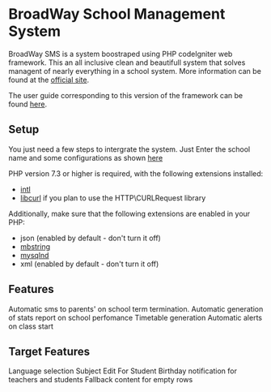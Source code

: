 # BroadWay School Management System

BroadWay SMS is a system boostraped using PHP codeIgniter web framework. This an all inclusive clean and beautifull system that solves managent of nearly everything in a school system.
More information can be found at the [official site](http://broadWay-sms.com).

The user guide corresponding to this version of the framework can be found
[here](https://broadWay-sms/userguide/).

## Setup

You just need a few steps to intergrate the system. Just Enter the school name and some configurations as shown [here](https://broadWay-sms/userguide#setup)

PHP version 7.3 or higher is required, with the following extensions installed:

- [intl](http://php.net/manual/en/intl.requirements.php)
- [libcurl](http://php.net/manual/en/curl.requirements.php) if you plan to use the HTTP\CURLRequest library

Additionally, make sure that the following extensions are enabled in your PHP:

- json (enabled by default - don't turn it off)
- [mbstring](http://php.net/manual/en/mbstring.installation.php)
- [mysqlnd](http://php.net/manual/en/mysqlnd.install.php)
- xml (enabled by default - don't turn it off)

## Features

Automatic sms to parents' on school term termination.
Automatic generation of stats report on school perfomance
Timetable generation
Automatic alerts on class start

## Target Features

Language selection
Subject Edit For Student
Birthday notification for teachers and students
Fallback content for empty rows
